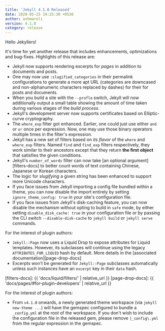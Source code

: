 ```yaml
---
title: 'Jekyll 4.1.0 Released'
date: 2020-05-25 19:25:30 +0530
author: ashmaroli
version: 4.1.0
category: release
---
```


Hello Jekyllers!

It's time for yet another release that includes enhancements, optimizations and bug-fixes. Highlights of this release
are:

* Jekyll now supports rendering excerpts for *pages* in addition to documents and posts.
* One may now use `:slugified_categories` in their permalink configurations to generate a more apt URL (categories are
downcased and non-alphanumeric characters replaced by dashes) for their for posts and documents.
* When you build a site with the `--profle` switch, Jekyll will now additionally output a small table showing the amount
of time taken during various stages of the *build process*.
* Jekyll's development server now supports certificates based on Elliptic-curve cryptography.
* The `where_exp` filter got enhanced.  Earlier, one could just use either `and` or `or` once per expression. Now, one
may use those binary operators multiple times in the filter's expression.
* Jekyll has a new set of filters based on *its flavor* of the `where` and `where_exp` filters. Named `find` and
`find_exp` filters respectively, they work similar to their ancestors except that they return **the first object** that
satisfies the given conditions.
* Jekyll's `number_of_words` filter can now take [an optional argument][filters-docs] to better count words of text
containing Chinese, Japanese or Korean characters.
* The logic for *slugifying* a given string has been enhanced to support more Unicode characters.
* If you face issues from Jekyll importing a config file bundled within a theme, you can now disable the import entirely
by setting `ignore_theme_config: true` in your site's configuration file.
* If you face issues from Jekyll's disk-caching feature, you can now disable the mechanism without opting to build in
`safe` mode, by either setting `disable_disk_cache: true` in your configuration file or by passing the CLI switch
`--disable-disk-cache` to `jekyll build` or `jekyll serve` commands.

For the interest of plugin authors:
* `Jekyll::Page` now uses a Liquid Drop to expose attributes for Liquid templates. However, its subclasses will continue
using the legacy `ATTRIBUTES_FOR_LIQUID` hash by default. More details in the [associated documentation][page-drop-docs]
* Excerpts won't be generated for `Jekyll::Page` subclasses automatically unless such instances have an `excerpt` key in
their `data` hash.

[filters-docs]: {{ 'docs/liquid/filters/' | relative_url }}
[page-drop-docs]: {{ 'docs/pages/#for-plugin-developers' | relative_url }}

For the interest of plugin authors:
* From `v4.1.0` onwards, a newly generated theme workspace (via `jekyll new-theme ...`) will have the gemspec configured
to bundle a `_config.yml` at the root of the workspace. If you don't wish to include the configuration file in the
released gem, please remove `|_config\.yml` from the regular expression in the gemspec.
